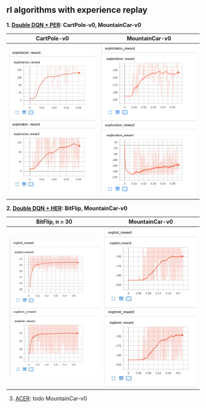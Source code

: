 ## rl algorithms with experience replay

**1. [Double DQN + PER](https://arxiv.org/abs/1511.05952): CartPole-v0, MountainCar-v0**

CartPole-v0                |  MountainCar-v0
:-------------------------:|:-------------------------:
![](results/PER_CartPole.jpg)|  ![](results/PER_MountainCar_1.png)

**2. [Double DQN + HER](https://arxiv.org/abs/1707.01495): BitFlip, MountainCar-v0**

BitFlip, n = 30               |  MountainCar-v0
:-------------------------:|:-------------------------:
![](results/HER_BitFlip_n30.jpg)|  ![](results/HER_MountainCar.jpg)


3. [ACER](https://arxiv.org/abs/1611.01224): todo MountainCar-v0
